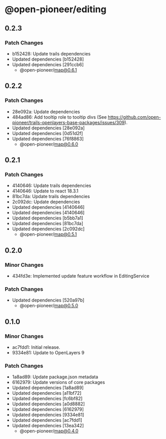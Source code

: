 # @open-pioneer/editing

## 0.2.3

### Patch Changes

-   b152428: Update trails dependencies
-   Updated dependencies [b152428]
-   Updated dependencies [291ccb6]
    -   @open-pioneer/map@0.6.1

## 0.2.2

### Patch Changes

-   28e092a: Update dependencies
-   484ad86: Add tooltip role to tooltip divs (See https://github.com/open-pioneer/trails-openlayers-base-packages/issues/309).
-   Updated dependencies [28e092a]
-   Updated dependencies [0d51d2f]
-   Updated dependencies [76f8863]
    -   @open-pioneer/map@0.6.0

## 0.2.1

### Patch Changes

-   4140646: Update trails dependencies
-   4140646: Update to react 18.3.1
-   81bc7da: Update trails dependencies
-   2c092dc: Update dependencies
-   Updated dependencies [4140646]
-   Updated dependencies [4140646]
-   Updated dependencies [b5bb7a1]
-   Updated dependencies [81bc7da]
-   Updated dependencies [2c092dc]
    -   @open-pioneer/map@0.5.1

## 0.2.0

### Minor Changes

-   434fd3e: Implemented update feature workflow in EditingService

### Patch Changes

-   Updated dependencies [520a97b]
    -   @open-pioneer/map@0.5.0

## 0.1.0

### Minor Changes

-   ac7fdd1: Initial release.
-   9334e81: Update to OpenLayers 9

### Patch Changes

-   1a8ad89: Update package.json metadata
-   6162979: Update versions of core packages
-   Updated dependencies [1a8ad89]
-   Updated dependencies [a11bf72]
-   Updated dependencies [fc6bf82]
-   Updated dependencies [a0d8882]
-   Updated dependencies [6162979]
-   Updated dependencies [9334e81]
-   Updated dependencies [ac7fdd1]
-   Updated dependencies [13ea342]
    -   @open-pioneer/map@0.4.0
